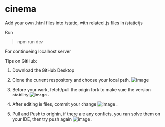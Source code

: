 # cinema
Add your own .html files into /static, with related .js files in /static/js

Run
> npm run dev

For continueing localhost server

Tips on GitHub:
1. Download the GitHub Desktop
2. Clone the current respository and choose your local path. ![image](https://github.com/user-attachments/assets/0845b0d0-1035-4288-a53f-8c3d5e9fc055)

3. Before your work, fetch/pull the origin fork to make sure the version stability ![image](https://github.com/user-attachments/assets/2782ccd4-c830-4a06-8cd8-6939c6e12af8)
. 
4. After editing in files, commit your change ![image](https://github.com/user-attachments/assets/62b0dcc4-0bf0-4375-8630-1c3c4bc2818e)
. 
5. Pull and Push to orighin, if there are any conficts, you can solve them on your IDE, then try push again ![image](https://github.com/user-attachments/assets/53eae5a3-b48e-4a85-a5af-91f2464f3221)
. 
